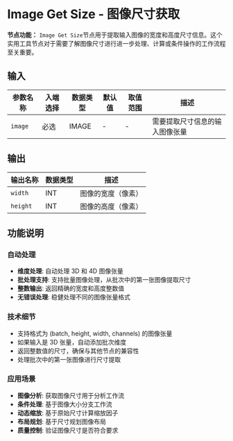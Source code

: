 # Image Get Size - 图像尺寸获取

**节点功能：** `Image Get Size`节点用于提取输入图像的宽度和高度尺寸信息。这个实用工具节点对于需要了解图像尺寸进行进一步处理、计算或条件操作的工作流程至关重要。

## 输入

| 参数名称 | 入端选择 | 数据类型 | 默认值 | 取值范围 | 描述 |
| -------- | -------- | -------- | ------ | -------- | ---- |
| `image` | 必选 | IMAGE | - | - | 需要提取尺寸信息的输入图像张量 |

## 输出

| 输出名称 | 数据类型 | 描述 |
|---------|----------|------|
| `width` | INT | 图像的宽度（像素） |
| `height` | INT | 图像的高度（像素） |

## 功能说明

### 自动处理
- **维度处理**: 自动处理 3D 和 4D 图像张量
- **批处理支持**: 支持批量图像处理，从批次中的第一张图像提取尺寸
- **整数输出**: 返回精确的宽度和高度整数值
- **无错误处理**: 稳健处理不同的图像张量格式

### 技术细节
- 支持格式为 (batch, height, width, channels) 的图像张量
- 如果输入是 3D 张量，自动添加批次维度
- 返回整数值的尺寸，确保与其他节点的兼容性
- 处理批次中的第一张图像进行尺寸提取

### 应用场景
- **图像分析**: 获取图像尺寸用于分析工作流
- **条件处理**: 基于图像大小分支工作流
- **动态缩放**: 基于原始尺寸计算缩放因子
- **布局规划**: 基于尺寸规划图像布局
- **质量控制**: 验证图像尺寸是否符合要求
